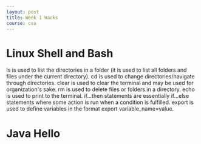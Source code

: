 ```yaml
---
layout: post
title: Week 1 Hacks
course: csa
---
```

# Linux Shell and Bash
ls is used to list the directories in a folder (it is used to list all folders and files under the current directory).
cd is used to change directories/navigate through directories.
clear is used to clear the terminal and may be used for organization's sake.
rm is used to delete files or folders in a directory.
echo is used to print to the terminal.
if...then statements are essentially if...else statements where some action is run when a condition is fulfilled.
export is used to define variables in the format export variable_name=value.

# Java Hello
